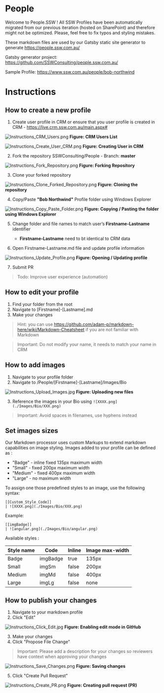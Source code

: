 # People
Welcome to People.SSW ! 
All SSW Profiles have been automatically migrated from our previous iteration (hosted on SharePoint) and therefore might not be optimized. Please, feel free to fix typos and styling mistakes.

These markdown files are used by our Gatsby static site generator to generate https://people.ssw.com.au/

Gatsby generator project: https://github.com/SSWConsulting/people.ssw.com.au/

Sample Profile: https://www.ssw.com.au/people/bob-northwind

# Instructions 

## How to create a new profile

1. Create user profile in CRM or ensure that you user profile is created in CRM - https://live.crm.ssw.com.au/main.aspx#

![Instructions_CRM_Users.png](./.github/instructions/images/Instructions_CRM_Users.png) 
**Figure: CRM Users List**

![Instructions_Create_User_CRM.png](./.github/instructions/images/Instructions_Create_User_CRM.png) 
**Figure: Creating User in CRM**

2. Fork the repository SSWConsulting/People - Branch: **master**

![Instructions_Fork_Repository.png](./.github/instructions/images/Instructions_Fork_Repository.png) 
**Figure: Forking Repository**

3. Clone your forked repository

![Instructions_Clone_Forked_Repository.png](./.github/instructions/images/Instructions_Clone_Forked_Repository.png) 
**Figure: Cloning the repository**

4. Copy/Paste **"Bob Northwind"** Profile folder using Windows Explorer

![Instructions_Copy_Paste_Folder.png](./.github/instructions/images/Instructions_Copy_Paste_Folder.png) 
**Figure: Copying / Pasting the folder using Windows Explorer**

5. Change folder and file names to match user’s **Firstname-Lastname** identifier
    * **Firstname-Lastname** need to bt identical to CRM data
    
6. Open Firstname-Lastname.md file and update profile information

![Instructions_Update_Profile.png](./.github/instructions/images/Instructions_Update_Profile.png) 
**Figure: Opening / Updating profile**

7. Submit PR

> Todo: Improve user experience (automation)

## How to edit your profile

1. Find your folder from the root
2. Navigate to [Firstname]-[Lastname].md
3. Make your changes

> Hint: you can use https://github.com/adam-p/markdown-here/wiki/Markdown-Cheatsheet if you are not familiar with Markdown

> Important: Do not modify your name, it needs to match your name in CRM

## How to add images

1. Navigate to your profile folder
2. Navigate to /People/[Firstname]-[Lastname]/Images/Bio

![Instructions_Upload_Images.jpg](./.github/instructions/images/Instructions_Upload_Images.jpg) 
**Figure: Uploading new files**

3. Reference the images in your Bio using  ```![XXXX.png](./Images/Bio/XXX.png) ```

> Important: Avoid spaces in filenames, use hyphens instead

## Set images sizes

Our Markdown processor uses custom Markups to extend markdown capabilities on image styling. Images added to your profile can be defined as :
- "Badge" - inline fixed 135px maximum width
- "Small" - fixed 200px maximum width
- "Medium" - fixed 400px maximum width
- "Large" - no maximum width

To assign one those predefined styles to an image, use the following syntax:

```
[[Custom_Style_Code]]
| ![XXXX.png](./Images/Bio/XXX.png)
```

Example: 

``` 
[[imgBadge]]
| ![angular.png](./Images/Bio/angular.png) 
```

Available styles :

| Style name | Code     | Inline | Image max-width |
| ---------- | -------- | ------ | --------------- |
| Badge      | imgBadge | true   | 135px           |
| Small      | imgSm    | false  | 200px           |
| Medium     | imgMd    | false  | 400px           |
| Large      | imgLg    | false  | none            |

## How to publish your changes 

1. Navigate to your markdown profile
2. Click "Edit"

![Instructions_Click_Edit.jpg](./.github/instructions/images/Instructions_Click_Edit.jpg) 
**Figure: Enabling edit mode in GitHub**

3. Make your changes
4. Click "Propose File Change" 

> Important: Please add a description for your changes so reviewers have context when approving your changes

![Instructions_Save_Changes.png](./.github/instructions/images/Instructions_Save_Changes.png) 
**Figure: Saving changes**

5. Click "Create Pull Request"

![Instructions_Create_PR.png](./.github/instructions/images/Instructions_Create_PR.png) 
**Figure: Creating pull request (PR)**

